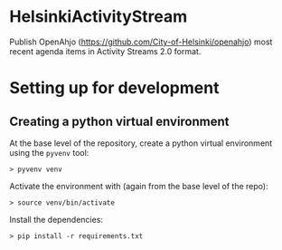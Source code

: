# HelsinkiActivityStream
Publish OpenAhjo (https://github.com/City-of-Helsinki/openahjo) most recent agenda items in Activity Streams 2.0 format.

# Setting up for development

## Creating a python virtual environment

At the base level of the repository, create a python virtual environment using the ````pyvenv```` tool:

    > pyvenv venv

Activate the environment with (again from the base level of the repo):

    > source venv/bin/activate

Install the dependencies:

    > pip install -r requirements.txt
